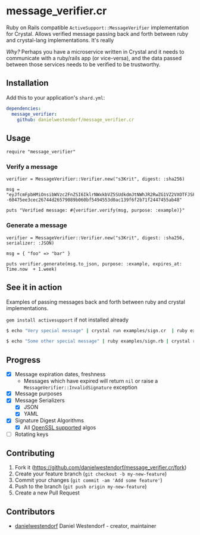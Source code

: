 # message_verifier.cr

Ruby on Rails compatible `ActiveSupport::MessageVerifier` implementation for Crystal. Allows verified message passing back and forth between ruby and crystal-lang implementations. It's really

*Why?* Perhaps you have a microservice written in Crystal and it needs to communicate with a ruby/rails app (or vice-versa), and the data passed between those services needs to be verified to be trustworthy.

## Installation

Add this to your application's `shard.yml`:

```yaml
dependencies:
  message_verifier:
    github: danielwestendorf/message_verifier.cr
```

## Usage

```crystal
require "message_verifier"
```

### Verify a message

```crystal
verifier = MessageVerifier::Verifier.new("s3Krit", digest: :sha256)

msg = "eyJfcmFpbHMiOnsibWVzc2FnZSI6IklrNWxkbVZ5SUdkdmJtNWhJR2RwZG1VZ2VXOTFJSFZ3TENCdVpYWmxjaUJuYjI1dVlTQnNaWFFnZVc5MUlHUnZkMjRpIiwiZXhwIjpudWxsLCJwdXIiOiJleGFtcGxlIn19--60475ee3cec26744d26579089b060bf5494553d0ac139f6f2b71f2447455ab48"

puts "Verified message: #{verifier.verify(msg, purpose: :example)}"
```

### Generate a message
```crystal
verifier = MessageVerifier::Verifier.new("s3Krit", digest: :sha256, serializer: :JSON)

msg = { "foo" => "bar" }

puts verifier.generate(msg.to_json, purpose: :example, expires_at: Time.now  + 1.week)

```

## See it in action
Examples of passing messages back and forth between ruby and crystal implementations.

`gem install activesupport` if not installed already

```bash
$ echo "Very special message" | crystal run examples/sign.cr  | ruby examples/verify.rb
```

```bash
$ echo "Some other special message" | ruby examples/sign.rb | crystal run examples/verify.cr
```

## Progress

- [x] Message expiration dates, freshness
  - Messages which have expired will return `nil` or raise a `MessageVerifier::InvalidSignature` exception
- [x] Message purposes
- [x] Message Serializers
  - [x] JSON
  - [x] YAML
- [x] Signature Digest Algorithms
  - [x] All [OpenSSL supported](https://crystal-lang.org/api/0.27.0/OpenSSL/HMAC.html#digest%28algorithm%3ASymbol%2Ckey%2Cdata%29%3ABytes-class-method) algos
- [ ] Rotating keys

## Contributing

1. Fork it (<https://github.com/danielwestendorf/message_verifier.cr/fork>)
2. Create your feature branch (`git checkout -b my-new-feature`)
3. Commit your changes (`git commit -am 'Add some feature'`)
4. Push to the branch (`git push origin my-new-feature`)
5. Create a new Pull Request

## Contributors

- [danielwestendorf](https://github.com/your-github-user) Daniel Westendorf - creator, maintainer
